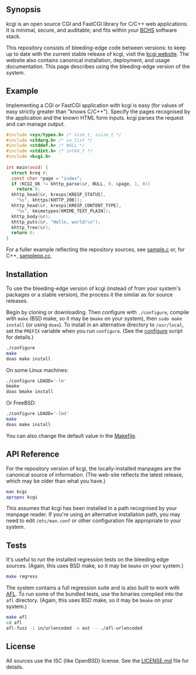 ## Synopsis

kcgi is an open source CGI and FastCGI library for C/C++ web applications.
It is minimal, secure, and auditable; and fits within your
[BCHS](https://learnbchs.org) software stack.

This repository consists of bleeding-edge code between versions: to keep
up to date with the current stable release of kcgi, visit the [kcgi
website](https://kristaps.bsd.lv/kcgi).
The website also contains canonical installation, deployment, and usage
documentation.
This page describes using the bleeding-edge version of the system.

## Example

Implementing a CGI or FastCGI application with kcgi is easy (for values
of easy strictly greater than "knows C/C++").
Specify the pages recognised by the application and the known HTML form
inputs.
kcgi parses the request and can manage output.

```c
#include <sys/types.h> /* size_t, ssize_t */
#include <stdarg.h> /* va_list */
#include <stddef.h> /* NULL */
#include <stdint.h> /* int64_t */
#include <kcgi.h>
 
int main(void) {
  struct kreq r;
  const char *page = "index";
  if (KCGI_OK != khttp_parse(&r, NULL, 0, &page, 1, 0))
	return 0;
  khttp_head(&r, kresps[KRESP_STATUS],
	"%s", khttps[KHTTP_200]);
  khttp_head(&r, kresps[KRESP_CONTENT_TYPE], 
	"%s", kmimetypes[KMIME_TEXT_PLAIN]);
  khttp_body(&r);
  khttp_puts(&r, "Hello, world!\n");
  khttp_free(&r);
  return 0;
}
```

For a fuller example reflecting the repository sources, see
[sample.c](https://github.com/kristapsdz/kcgi/blob/master/sample.c)
or, for C++,
[samplepp.cc](https://github.com/kristapsdz/kcgi/blob/master/samplepp.cc).

## Installation

To use the bleeding-edge version of kcgi (instead of from your system's
packages or a stable version), the process it the similar as for source
releases.

Begin by cloning or downloading.  Then configure with `./configure`,
compile with `make` (BSD make, so it may be `bmake` on your system),
then `sudo make install` (or using `doas`).  To install in an
alternative directory to `/usr/local`, set the `PREFIX` variable when
you run `configure`.  (See the
[configure](https://github.com/kristapsdz/kcgi/blob/master/configure)
script for details.)

```sh
./configure
make
doas make install
```

On some Linux machines:

```sh
./configure LDADD='-lm'
bmake
doas bmake install
```

Or FreeBSD:

```sh
./configure LDADD='-lmd'
make
doas make install
```

You can also change the default value in the
[Makefile](https://github.com/kristapsdz/kcgi/blob/master/Makefile).

## API Reference

For the repository version of kcgi, the locally-installed manpages are
the canonical source of information.  (The web-site reflects the latest
release, which may be older than what you have.)

```sh
man kcgi
apropos kcgi
```

This assumes that kcgi has been installed in a path recognised by your
manpage reader.
If you're using an alternative installation path, you may need to edit
`/etc/man.conf` or other configuration file appropriate to your system.

## Tests

It's useful to run the installed regression tests on the bleeding edge
sources.
(Again, this uses BSD make, so it may be `bmake` on your system.)

```sh
make regress
```

The system contains a full regression suite and is also built to work
with [AFL](http://lcamtuf.coredump.cx/afl/).
To run some of the bundled tests, use the binaries compiled into the
`afl` directory.
(Again, this uses BSD make, so it may be `bmake` on your system.)

```sh
make afl
cd afl
afl-fuzz -i in/urlencoded -o out -- ./afl-urlencoded
```

## License

All sources use the ISC (like OpenBSD) license.
See the [LICENSE.md](LICENSE.md) file for details.
